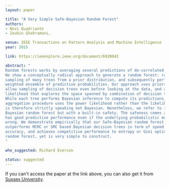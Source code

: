 ```yaml
---
layout: paper

title: "A Very Simple Safe-Bayesian Random Forest"
authors:
- Novi Quadrianto
- Zoubin Ghahramani,

venue: IEEE Transactions on Pattern Analysis and Machine Intelligence
year: 2015

link: https://ieeexplore.ieee.org/document/6920043

abstract: "
Random forests works by averaging several predictions of de-correlated trees.
We show a conceptually radical approach to generate a random forest: random
sampling of many trees from a prior distribution, and subsequently performing a
weighted ensemble of predictive probabilities. Our approach uses priors that 
allow sampling of decision trees even before looking at the data, and a power
likelihood that explores the space spanned by combination of decision trees. 
While each tree performs Bayesian inference to compute its predictions, our 
aggregation procedure uses the power likelihood rather than the likelihood and
is therefore strictly speaking not Bayesian. Nonetheless, we refer to it as a
Bayesian random forest but with a built-in safety. The safeness comes as it
has good predictive performance even if the underlying probabilistic model is
wrong. We demonstrate empirically that our Safe-Bayesian random forest
outperforms MCMC or SMC based Bayesian decision trees in term of speed and
accuracy, and achieves competitive performance to entropy or Gini optimised
random forest, yet is very simple to construct.
"

who_suggested: Richard Everson

status: suggested
---
```

If you can't access the paper at the link above,
you can also get it from [Sussex University](http://sro.sussex.ac.uk/id/eprint/54606/1/QuaGha14.pdf).